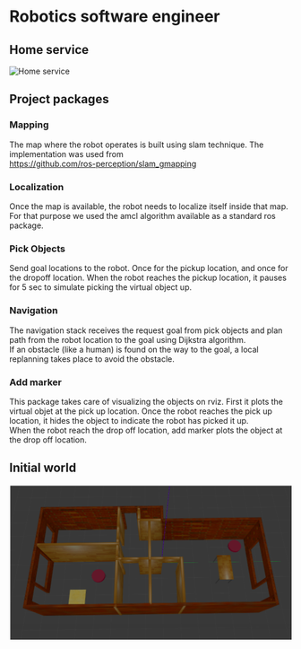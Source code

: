 # Robotics software engineer

## Home service
![Home service](media/home_service.gif)

## Project packages
### Mapping
The map where the robot operates is built using slam technique. The implementation was used from <br/>
https://github.com/ros-perception/slam_gmapping
### Localization
Once the map is available, the robot needs to localize itself inside that map. For that purpose we used the amcl algorithm available as a standard ros package.
### Pick Objects
Send goal locations to the robot. Once for the pickup location, and once for the dropoff location.
When the robot reaches the pickup location, it pauses for 5 sec to simulate picking the virtual object up.
### Navigation
The navigation stack receives the request goal from pick objects and plan path from the robot location to the goal using Dijkstra algorithm.<br/>
If an obstacle (like a human) is found on the way to the goal, a local replanning takes place to avoid the obstacle.
### Add marker
This package takes care of visualizing the objects on rviz. First it plots the virtual objet at the pick up location. Once the robot reaches the pick up location, it hides the object to indicate the robot has picked it up.<br/>
When the robot reach the drop off location, add marker plots the object at the drop off location.

## Initial world
![My world](media/world_home.png)
